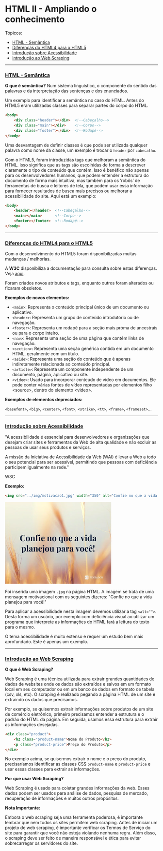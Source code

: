 # HTML II - Ampliando o conhecimento 

Tópicos:

* [HTML - Semântica](#html-semantica)
* [Diferenças do HTML4 para o HTML5](#diferencas-do-html4-para-o-html5)
* [Introdução sobre Acessibilidade](#introducao-sobre-acessibilidade)
* [Introdução ao Web Scraping](#introducao-ao-web-scraping)

___

### [HTML - Semântica](#html-semantica)

**O que é semântica?**
Num sistema linguístico, o componente do sentido das palavras e da interpretação das sentenças e dos enunciados.

Um exemplo para identificar a semântica no caso do HTML. Antes do HTML5 eram utilizadas classes para separar partes do corpo do HTML.

```html
<body>
    <div class="header"></div>  <!--Cabeçalho-->
    <div class="main"></div>    <!--Corpo-->
    <div class="footer"></div>  <!--Rodapé-->
</body>
```

Uma desvantagem de definir classes é que pode ser utilizada qualquer palavra como nome da classe, um exemplo é trocar o `header` por `cabecalho`. 

Com o HTML5, foram introduzidas tags que melhoram a semântica do HTML. Isso significa que as tags são escolhidas de forma a descrever claramente o tipo de conteúdo que contêm. Isso é benéfico não apenas para os desenvolvedores humanos, que podem entender a estrutura do documento de forma mais intuitiva, mas também para os ‘robôs’ de ferramentas de busca e leitores de tela, que podem usar essa informação para fornecer resultados de busca mais precisos ou melhorar a acessibilidade do site. Aqui está um exemplo:

```html
<body>
    <header></header>  <!--Cabeçalho-->
    <main></main>      <!--Corpo-->
    <footer></footer>  <!--Rodapé-->
</body>
```

---

### [Diferenças do HTML4 para o HTML5](#diferencas-do-html4-para-o-html5)

Com o desenvolvimento do HTML5 foram disponibilizadas muitas mudanças / melhorias.

A **W3C** disponibiliza a documentação para consulta sobre estas diferenças. Veja [aqui](https://www.w3.org/TR/html5-diff/).

Foram criados novos atributos e tags, enquanto outros foram alterados ou ficaram obsoletos.

**Exemplos de novos elementos:**

* `<main>`: Representa o conteúdo principal único de um documento ou aplicativo.
* `<header>`: Representa um grupo de conteúdo introdutório ou de navegação.
* `<footer>`: Representa um rodapé para a seção mais próma de ancestrais ou para o corpo inteiro.
* `<nav>`: Representa uma seção de uma página que contém links de navegação.
* `<section>`: Representa uma seção genérica contida em um documento HTML, geralmente com um título.
* `<aside>`: Representa uma seção do conteúdo que é apenas indiretamente relacionada ao conteúdo principal.
* `<article>`: Representa um componente independente de um documento, página, aplicativo ou site.
* `<video>`:    Usado para incorporar conteúdo de vídeo em documentos. Ele pode conter várias fontes de vídeo representadas por elementos filho &lt;source&gt;, dentro do elemento &lt;video&gt;.

**Exemplos de elementos depreciados:**

`<basefont>`, `<big>`, `<center>`, `<font>`, `<strike>`, `<tt>`, `<frame>`, `<frameset>`...

---

### [Introdução sobre Acessibilidade](#introducao-sobre-acessibilidade)

"A acessibilidade é essencial para desenvolvedores e organizações que desejam criar sites e ferramentas da Web de alta qualidade e não excluir as pessoas de usar seus produtos e serviços.

A missão da Iniciativa de Acessibilidade da Web (WAI) é levar a Web a todo o seu potencial para ser acessível, permitindo que pessoas com deficiência participem igualmente na rede."

W3C

**Exemplo:**

```html
<img src="../img/motivacao1.jpg" width="350" alt="Confie no que a vida planejou para você!" />
```

<img src="../img/motivacao1.jpg" width="350" alt="Confie no que a vida planejou para você!" />

Foi inserida uma imagem `.jpg` na página HTML. A imagem se trata de uma mensagem motivacional com os seguintes dizeres: "Confie no que a vida planejou para você!" 

Para aplicar a acessibilidade nesta imagem devemos utilizar a tag `<alt="">`. Desta forma um usuário, por exemplo com deficiência visual ao utilizar um programa que interprete as informações do HTML fará a leitura do texto para o mesmo.

O tema acessibilidade é muito extenso e requer um estudo bem mais aprofundado. Este é apenas um exemplo.

___

### [Introdução ao Web Scraping](#introducao-ao-web-scraping)

**O que é Web Scraping?**

Web Scraping é uma técnica utilizada para extrair grandes quantidades de dados de websites onde os dados são extraídos e salvos em um formato local em seu computador ou em um banco de dados em formato de tabela (csv, xls, etc). O scraping é realizado pegando a página HTML de um site e extraindo os dados que precisamos.

Por exemplo, se quisermos extrair informações sobre produtos de um site de comércio eletrônico, primeiro precisamos entender a estrutura e o padrão do HTML da página. Em seguida, usamos essa estrutura para extrair as informações desejadas.

```html
<div class="product">
    <h2 class="product-name">Nome do Produto</h2>
    <p class="product-price">Preço do Produto</p>
</div>
```

No exemplo acima, se quisermos extrair o nome e o preço do produto, precisaríamos identificar as classes CSS `product-name` e `product-price` e usar essas classes para extrair as informações.

**Por que usar Web Scraping?**

Web Scraping é usado para coletar grandes informações da web. Esses dados podem ser usados para análise de dados, pesquisa de mercado, recuperação de informações e muitos outros propósitos.

**Nota Importante:**

Embora o web scraping seja uma ferramenta poderosa, é importante lembrar que nem todos os sites permitem web scraping. Antes de iniciar um projeto de web scraping, é importante verificar os Termos de Serviço do site para garantir que você não esteja violando nenhuma regra. Além disso, o scraping deve ser feito de maneira responsável e ética para evitar sobrecarregar os servidores do site.
